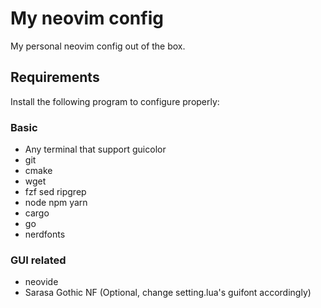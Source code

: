 # My neovim config

My personal neovim config out of the box.

## Requirements

Install the following program to configure properly:

### Basic

-   Any terminal that support guicolor
-   git
-   cmake
-   wget
-   fzf sed ripgrep
-   node npm yarn
-   cargo
-   go
-   nerdfonts

### GUI related

-   neovide
-   Sarasa Gothic NF (Optional, change setting.lua's guifont accordingly)
